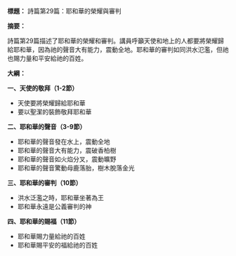 **標題：** 詩篇第29篇：耶和華的榮耀與審判

**摘要：**

詩篇第29篇描述了耶和華的榮耀和審判。講員呼籲天使和地上的人都要將榮耀歸給耶和華，因為祂的聲音大有能力，震動全地。耶和華的審判如同洪水氾濫，但祂也賜力量和平安給祂的百姓。

**大綱：**

**一、天使的敬拜（1-2節）**
* 天使要將榮耀歸給耶和華
* 要以聖潔的裝飾敬拜耶和華

**二、耶和華的聲音（3-9節）**
* 耶和華的聲音發在水上，震動全地
* 耶和華的聲音大有能力，震破香柏樹
* 耶和華的聲音如火焰分叉，震動曠野
* 耶和華的聲音驚動母鹿落胎，樹木脫落金光

**三、耶和華的審判（10節）**
* 洪水泛濫之時，耶和華坐著為王
* 耶和華永遠是公義審判的神

**四、耶和華的賜福（11節）**
* 耶和華賜力量給祂的百姓
* 耶和華賜平安的福給祂的百姓
